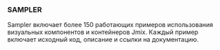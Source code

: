 ### SAMPLER

Sampler включает более 150 работающих примеров использования визуальных компонентов и контейнеров Jmix. Каждый пример включает исходный код, описание и ссылки на документацию.